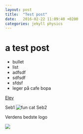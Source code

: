 ```yaml
---
layout: post
title:  "Test post"
date:   2016-02-22 11:09:40 +0200
categories: jekyll physics
---
```

# a test post

- bullet
- list
- adfsdf
- sdfsdf
- sfdsf
- leger på cafe bopa


[Elev](elev.html)


Seb1
![fun cat](https://i.ytimg.com/vi/icqDxNab3Do/maxresdefault.jpg)
Seb2

Verdens bedste logo

![](http://murholt.github.io/images/logo.jpg)



